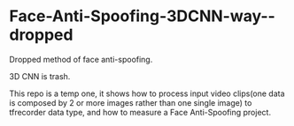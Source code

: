 # Face-Anti-Spoofing-3DCNN-way--dropped

Dropped method of face anti-spoofing. 

3D CNN is trash.

This repo is a temp one, it shows how to process input video clips(one data is composed by 2 or more images rather than one single image)
 to tfrecorder data type, and how to measure a Face Anti-Spoofing project. 
